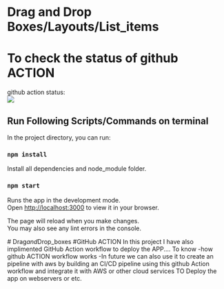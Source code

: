 # Drag and Drop Boxes/Layouts/List_items

# To check the status of github ACTION
github action status: <br>
<img src='https://github.com/Akash9611/Drag_and_Drop_boxes/workflows/My-GitHub-Action-tutorial/badge.svg?branch=main'><br>


## Run Following Scripts/Commands on terminal 

In the project directory, you can run:

### `npm install`
Install all dependencies and node_module folder.

### `npm start`

Runs the app in the development mode.\
Open [http://localhost:3000](http://localhost:3000) to view it in your browser.

The page will reload when you make changes.\
You may also see any lint errors in the console.

#   D r a g _ a n d _ D r o p _ b o x e s 
 
#GitHub ACTION 
In this project I have also implimented GitHub Action workflow to deploy the APP....
To know -how github ACTION workflow works
-In future we can also use it to create an pipeline with aws by building an CI/CD pipeline using this github Action workflow and integrate it with AWS or other cloud services TO Deploy the app on webservers or etc.
